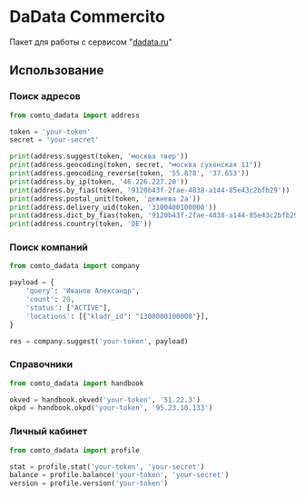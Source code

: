 # DaData Commercito
Пакет для работы с сервисом "[dadata.ru](https://dadata.ru/ "Информация о клиентах и контрагентах")"

## Использование

### Поиск адресов
```python
from comto_dadata import address

token = 'your-token'
secret = 'your-secret'

print(address.suggest(token, 'москва твер'))
print(address.geocoding(token, secret, "москва сухонская 11"))
print(address.geocoding_reverse(token, '55.878', '37.653'))
print(address.by_ip(token, '46.226.227.20'))
print(address.by_fias(token, '9120b43f-2fae-4838-a144-85e43c2bfb29'))
print(address.postal_unit(token, 'дежнева 2а'))
print(address.delivery_uid(token, '3100400100000'))
print(address.dict_by_fias(token, '9120b43f-2fae-4838-a144-85e43c2bfb29'))
print(address.country(token, 'DE'))
```

### Поиск компаний
```python
from comto_dadata import company

payload = {
    'query': 'Иванов Александр',
    'count': 20,
    'status': ["ACTIVE"],
    'locations': [{"kladr_id": "1300000100000"}],
}

res = company.suggest('your-token', payload)
```

### Справочники

```python
from comto_dadata import handbook

okved = handbook.okved('your-token', '51.22.3')
okpd = handbook.okpd('your-token', '95.23.10.133')
```

### Личный кабинет

```python
from comto_dadata import profile

stat = profile.stat('your-token', 'your-secret')
balance = profile.balance('your-token', 'your-secret')
version = profile.version('your-token')
```
